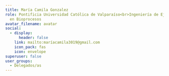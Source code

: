 ```yaml
---
title: María Camila Gonzalez
role: Pontificia Universidad Católica de Valparaíso<br>Ingeniería de Ejecución
  en Bioprocesos
avatar_filename: avatar
social:
  - display:
      header: false
    link: mailto:maríacamila3019@gmail.com
    icon_pack: fas
    icon: envelope
superuser: false
user_groups:
  - Delegados/as
---
```


